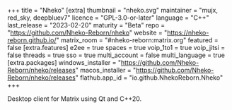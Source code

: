 +++
title = "Nheko"
[extra]
thumbnail = "nheko.svg"
maintainer = "mujx, red_sky, deepbluev7"
licence = "GPL-3.0-or-later"
language = "C++"
last_release = "2023-02-20"
maturity = "Beta"
repo = "https://github.com/Nheko-Reborn/nheko"
website = "https://nheko-reborn.github.io/"
matrix_room = "#nheko-reborn:matrix.org"
featured = false
[extra.features]
e2ee = true
spaces = true
voip_1to1 = true
voip_jitsi = false
threads = true
sso = true
multi_account = false
multi_language = true
[extra.packages]
windows_installer = "https://github.com/Nheko-Reborn/nheko/releases"
macos_installer = "https://github.com/Nheko-Reborn/nheko/releases"
flathub.app_id = "io.github.NhekoReborn.Nheko"
+++

Desktop client for Matrix using Qt and C++20.
